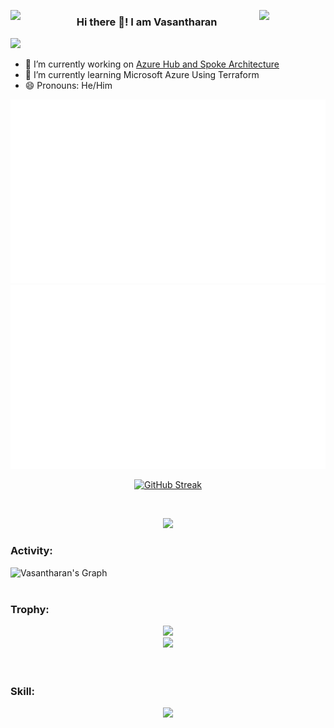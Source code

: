 <img align="left" src="https://user-images.githubusercontent.com/65187002/144930161-2f783401-8d27-4fdf-a2f7-cc0ba32f1f1f.gif" width="21%" style="display:inline;"><img align="right" src="https://user-images.githubusercontent.com/65187002/144930161-2f783401-8d27-4fdf-a2f7-cc0ba32f1f1f.gif" width="21%" style="display:inline;">
### Hi there 👋! I am Vasantharan 

![](https://komarev.com/ghpvc/?username=vasantharan&color=blue)
- 🔭 I’m currently working on [Azure Hub and Spoke Architecture](https://github.com/vasantharan/Azure-Hub-and-Spoke-Architecture-Using-Terraform.git)
- 🌱 I’m currently learning Microsoft Azure Using Terraform 
- 😄 Pronouns: He/Him

<p align="center">
  <img src="https://github.com/vasantharan/github-stats/blob/master/generated/overview.svg">
  <img src="https://github.com/vasantharan/github-stats/blob/master/generated/languages.svg">
</p>
<div align="center">
 
[![GitHub Streak](https://streak-stats.demolab.com/?user=vasantharan)](https://git.io/streak-stats)

</div>

<br>

<p align="center">
  <img src="https://leetcard.jacoblin.cool/vasantharan?ext=heatmap">
</p>

<h3 align="left">Activity:</h3>

![Vasantharan's Graph](https://github-readme-activity-graph.vercel.app/graph?username=vasantharan&custom_title=Vasantharan's%20GitHub%20Activity%20Graph&bg_color=0D1117&color=7F3FBF&line=7F3FBF&point=7F3FBF&area_color=FFFFFF&title_color=FFFFFF&area=true)
<br><br>

<h3 align="left">Trophy:</h3>
  
<div align="center">
<img src="https://github-profile-trophy.vercel.app/?username=vasantharan&theme=matrix&no-bg=true&no-frame=true&row=1&column=4&title=Commits,PullRequest,Reviews">
 </div>
<div align="center">
<img src="https://github-profile-trophy.vercel.app/?username=vasantharan&theme=matrix&no-bg=true&no-frame=true&row=1&column=4&title=Repositories,Stars,Followers">
 </div>
 <br><br>

<h3 align="left">Skill:</h3>
 <p align="center">
  <img src="https://skillicons.dev/icons?i=python,terraform,azure,reactjs,html,css,javascript,git,github,java,C,arduino">
</p>


<!--
**vasantharan/vasantharan** is a ✨ _special_ ✨ repository because its `README.md` (this file) appears on your GitHub profile.

Here are some ideas to get you started:

- 🔭 I’m currently working on ...
- 🌱 I’m currently learning ...
- 👯 I’m looking to collaborate on ...
- 🤔 I’m looking for help with ...
- 💬 Ask me about ...
- 📫 How to reach me: ...
- 😄 Pronouns: ...
- ⚡ Fun fact: ...
-->
